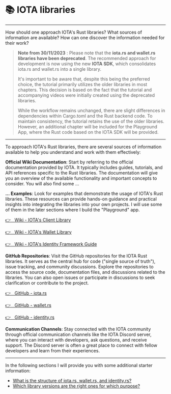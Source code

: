 # 📚 IOTA libraries

---

How should one approach IOTA's Rust libraries? What sources of information are available? How can one discover the information needed for their work?

> **Note from 30/11/2023** : Please note that the **iota.rs and wallet.rs libraries have been deprecated**. The recommended approach for development is now using the new **IOTA SDK**, which consolidates iota.rs and wallet.rs into a single library.
>
> It's important to be aware that, despite this being the preferred choice, the tutorial primarily utilizes the older libraries in most chapters. This decision is based on the fact that the tutorial and accompanying videos were initially created using the deprecated libraries.
>
> While the workflow remains unchanged, there are slight differences in dependencies within Cargo.toml and the Rust backend code. To maintain consistency, the tutorial retains the use of the older libraries. However, an additional chapter will be included for the Playground App, where the Rust code based on the IOTA SDK will be provided.

---

To approach IOTA's Rust libraries, there are several sources of information available to help you understand and work with them effectively:

**Official Wiki Documentation**: Start by referring to the official documentation provided by IOTA. It typically includes guides, tutorials, and API references specific to the Rust libraries. The documentation will give you an overview of the available functionality and important concepts to consider. You will also find some ...

**... Examples**: Look for examples that demonstrate the usage of IOTA's Rust libraries. These resources can provide hands-on guidance and practical insights into integrating the libraries into your own projects. I will use some of them in the later sections where I build the "Playground" app.

<a href="https://wiki.iota.org/shimmer/iota.rs/welcome/" target="_blank">👉 &nbsp; Wiki - IOTA's Client Library</a>

<a href="https://wiki.iota.org/shimmer/wallet.rs/welcome/" target="_blank">👉 &nbsp; Wiki - IOTA's Wallet Library</a>

<a href="https://wiki.iota.org/shimmer/identity.rs/introduction/" target="_blank">👉 &nbsp; Wiki - IOTA's Identity Framework Guide</a>

**GitHub Repositories**: Visit the GitHub repositories for the IOTA Rust libraries. It serves as the central hub for code ("single source of truth"), issue tracking, and community discussions. Explore the repositories to access the source code, documentation files, and discussions related to the libraries. You can also open issues or participate in discussions to seek clarification or contribute to the project.

<a href="https://github.com/iotaledger/iota.rs" target="_blank">👉 &nbsp; GitHub - iota.rs</a>

<a href="https://github.com/iotaledger/wallet.rs" target="_blank">👉 &nbsp; GitHub - wallet.rs</a>

<a href="https://github.com/iotaledger/identity.rs" target="_blank">👉 &nbsp; GitHub - identity.rs</a>

**Communication Channels**: Stay connected with the IOTA community through official communication channels like the IOTA Discord server, where you can interact with developers, ask questions, and receive support. The Discord server is often a great place to connect with fellow developers and learn from their experiences.

---

In the following sections I will provide you with some additional starter information:

- [What is the structure of iota.rs, wallet.rs, and identity.rs?](iota-wallet-identity.md)
- [Which library versions are the right ones for which purpose?](library-versions.md)
